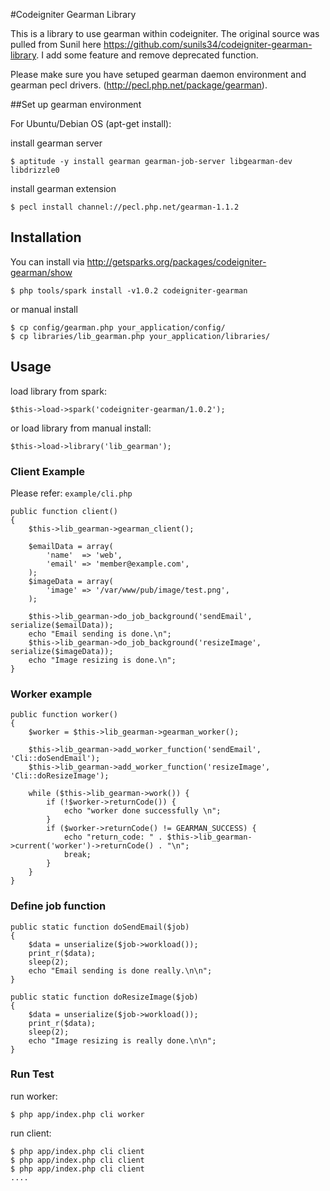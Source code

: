 #Codeigniter Gearman Library

This is a library to use gearman within codeigniter. The original source was pulled from Sunil here https://github.com/sunils34/codeigniter-gearman-library. I add some feature and remove deprecated function.

Please make sure you have setuped gearman daemon environment and gearman pecl drivers. (http://pecl.php.net/package/gearman).

##Set up gearman environment

For Ubuntu/Debian OS (apt-get install):

install gearman server

```
$ aptitude -y install gearman gearman-job-server libgearman-dev libdrizzle0
```

install gearman extension

```
$ pecl install channel://pecl.php.net/gearman-1.1.2
```

## Installation

You can install via http://getsparks.org/packages/codeigniter-gearman/show

```
$ php tools/spark install -v1.0.2 codeigniter-gearman
```

or manual install

```
$ cp config/gearman.php your_application/config/
$ cp libraries/lib_gearman.php your_application/libraries/
```

## Usage

load library from spark:

```
$this->load->spark('codeigniter-gearman/1.0.2');
```

or load library from manual install:

```
$this->load->library('lib_gearman');
```

### Client Example

Please refer: `example/cli.php`

    public function client()
    {
        $this->lib_gearman->gearman_client();

        $emailData = array(
            'name'  => 'web',
            'email' => 'member@example.com',
        );
        $imageData = array(
            'image' => '/var/www/pub/image/test.png',
        );

        $this->lib_gearman->do_job_background('sendEmail', serialize($emailData));
        echo "Email sending is done.\n";
        $this->lib_gearman->do_job_background('resizeImage', serialize($imageData));
        echo "Image resizing is done.\n";
    }

### Worker example

    public function worker()
    {
        $worker = $this->lib_gearman->gearman_worker();

        $this->lib_gearman->add_worker_function('sendEmail', 'Cli::doSendEmail');
        $this->lib_gearman->add_worker_function('resizeImage', 'Cli::doResizeImage');

        while ($this->lib_gearman->work()) {
            if (!$worker->returnCode()) {
                echo "worker done successfully \n";
            }
            if ($worker->returnCode() != GEARMAN_SUCCESS) {
                echo "return_code: " . $this->lib_gearman->current('worker')->returnCode() . "\n";
                break;
            }
        }
    }

### Define job function

    public static function doSendEmail($job)
    {
        $data = unserialize($job->workload());
        print_r($data);
        sleep(2);
        echo "Email sending is done really.\n\n";
    }

    public static function doResizeImage($job)
    {
        $data = unserialize($job->workload());
        print_r($data);
        sleep(2);
        echo "Image resizing is really done.\n\n";
    }

### Run Test

run worker:

```
$ php app/index.php cli worker
```

run client:

```
$ php app/index.php cli client
$ php app/index.php cli client
$ php app/index.php cli client
....
```
